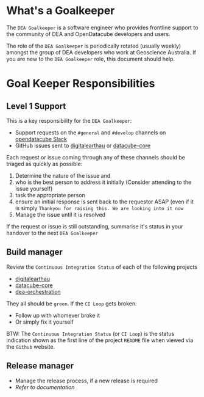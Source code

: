 # What's a Goalkeeper

The ``DEA Goalkeeper`` is a software engineer who provides frontline support to the community of DEA 
and OpenDatacube developers and users. 

The role of the ``DEA Goalkeeper`` is periodically rotated (usually weekly)
amongst the group of DEA developers who work at Geoscience Australia. If you are new to the ``DEA Goalkeeper`` role, this 
document should help.

# Goal Keeper Responsibilities

## Level 1 Support
This is a key responsibility for the ``DEA Goalkeeper``:

- Support requests on the `#general` and `#develop` channels on [opendatacube Slack](https://opendatacube.slack.com/messages)
- GitHub issues sent to [digitalearthau](https://github.com/GeoscienceAustralia/digitalearthau/issues)
or [datacube-core](https://github.com/opendatacube/datacube-core/issues)

Each request or issue coming through any of these channels should be triaged as quickly as possible:

1. Determine the nature of the issue and 
1. who is the best person to address it initially (Consider attending to the issue yourself)
1. task the appropriate person 
1. ensure an initial response is sent back to the requestor ASAP (even if it is simply ``Thankyou for raising this. We are looking into it now``
1. Manage the issue until it is resolved

If the request or issue is still outstanding, summarise it's status in your handover to the next ``DEA Goalkeeper``

## Build manager

Review the ``Continuous Integration Status`` of each of the following projects

* [digitalearthau](https://github.com/GeoscienceAustralia/digitalearthau/)
* [datacube-core](https://github.com/opendatacube/datacube-core)
* [dea-orchestration](https://github.com/GeoscienceAustralia/dea-orchestration)

They all should be ``green``. If the ``CI Loop`` gets broken:

  - Follow up with whomever broke it
  - Or simply fix it yourself
  
BTW: The ``Continuous Integration Status`` (or ``CI Loop``) is the status indication shown as the first line of the
project ``README`` file when viewed via the ``Github`` website.


## Release manager
- Manage the release process, if a new release is required
- _Refer to documentation_
